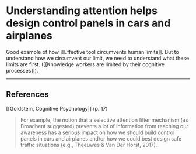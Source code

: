 # Understanding attention helps design control panels in cars and airplanes
Good example of how [[Effective tool circumvents human limits]]. But to understand how we circumvent our limit, we need to understand what these limits are first. ([[Knowledge workers are limited by their cognitive processes]]).

---
## References
[[Goldstein, Cognitive Psychology]] (p. 17)
> For example, the notion that a selective attention filter mechanism (as Broadbent suggested) prevents a lot of information from reaching our awareness has a serious impact on how we should build control panels in cars and airplanes and/or how we could best design safe traffic situations (e.g., Theeuwes & Van Der Horst, 2017).

<!-- #evergreen -->

<!-- {BearID:76854F3D-49B9-43C7-8DBF-D58B46BBFF24-64008-000001778853D582} -->
